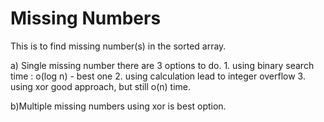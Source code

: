 # Missing Numbers
This is to find missing number(s) in the sorted array.

a) Single missing number 
   there are 3 options to do.
     1. using binary search 
         time : o(log n) - best one 
     2. using calculation 
         lead to integer overflow
     3. using xor
         good approach, but still o(n) time.
 
 b)Multiple missing numbers
      using xor is best option.
